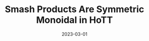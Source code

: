 ---
title: "Smash Products Are Symmetric Monoidal in HoTT"
collection: publications
permalink: /publication/smash
excerpt:
date: 2023-03-01
venue: 'Preprint'
paperurl: 'http://aljungstrom.github.io/files/smash.pdf'
citation: 'Axel Ljungström'
---